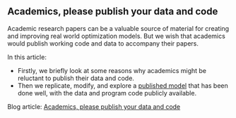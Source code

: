 ## Academics, please publish your data and code
Academic research papers can be a valuable source of material for creating and improving real world optimization models. But we wish that academics would publish working code and data to accompany their papers.

In this article:
- Firstly, we briefly look at some reasons why academics might be reluctant to publish their data and code.
- Then we replicate, modify, and explore a [published model](https://github.com/AustinLBuchanan/Districting-Examples-2020/tree/main) that has been done well, with the data and program code publicly available.

Blog article: [Academics, please publish your data and code](https://www.solvermax.com/blog/academics-please-publish-your-data-and-code)

